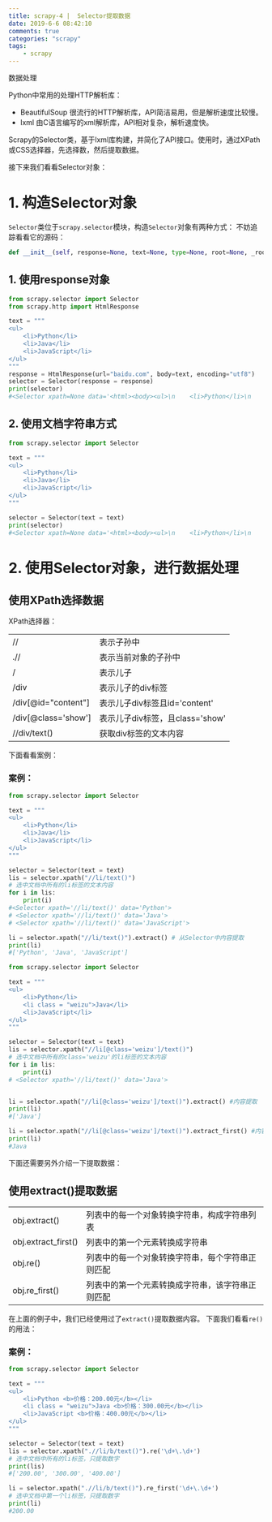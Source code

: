 ```yaml
---
title: scrapy-4 |  Selector提取数据
date: 2019-6-6 08:42:10
comments: true
categories: "scrapy"
tags: 
    - scrapy
---
```

数据处理

Python中常用的处理HTTP解析库：
* BeautifulSoup
很流行的HTTP解析库，API简洁易用，但是解析速度比较慢。
* lxml
由C语言编写的xml解析库，API相对复杂，解析速度快。

Scrapy的Selector类，基于lxml库构建，并简化了API接口。使用时，通过XPath或CSS选择器，先选择数，然后提取数据。

接下来我们看看Selector对象：
# 1. 构造Selector对象
`Selector`类位于`scrapy.selector`模块，构造`Selector`对象有两种方式：
不妨追踪看看它的源码：
``` python
def __init__(self, response=None, text=None, type=None, root=None, _root=None, **kwargs):
```
## 1. 使用response对象
``` python
from scrapy.selector import Selector
from scrapy.http import HtmlResponse

text = """
<ul>
    <li>Python</li>
    <li>Java</li>
    <li>JavaScript</li>
</ul>
"""
response = HtmlResponse(url="baidu.com", body=text, encoding="utf8")
selector = Selector(response = response)
print(selector) 
#<Selector xpath=None data='<html><body><ul>\n    <li>Python</li>\n   '>
```

## 2. 使用文档字符串方式
``` python
from scrapy.selector import Selector

text = """
<ul>
    <li>Python</li>
    <li>Java</li>
    <li>JavaScript</li>
</ul>
"""

selector = Selector(text = text)
print(selector) 
#<Selector xpath=None data='<html><body><ul>\n    <li>Python</li>\n   '>
```
# 2. 使用Selector对象，进行数据处理
<h2 id="xpath">使用XPath选择数据</h2><link href="/css/spider.css" rel="stylesheet" type="text/css"><span>XPath选择器：</span>
<table>
  <tr><td>//</td><td>表示子孙中</td></tr>
  <tr><td>.//</td><td>表示当前对象的子孙中</td></tr>
  <tr><td>/</td><td>表示儿子</td></tr>
  <tr><td>/div</td><td>表示儿子的div标签</td></tr>
  <tr><td>/div[@id="content"]</td><td>表示儿子div标签且id='content'</td></tr>
  <tr><td>/div[@class='show']</td><td>表示儿子div标签，且class='show'</td></tr>
  <tr><td>//div/text()</td><td>获取div标签的文本内容</td></tr>
  </table>

下面看看案例：
### 案例：

``` python
from scrapy.selector import Selector

text = """
<ul>
    <li>Python</li>
    <li>Java</li>
    <li>JavaScript</li>
</ul>
"""

selector = Selector(text = text)
lis = selector.xpath("//li/text()") 
# 选中文档中所有的li标签的文本内容
for i in lis:
    print(i)
#<Selector xpath='//li/text()' data='Python'>
# <Selector xpath='//li/text()' data='Java'>
# <Selector xpath='//li/text()' data='JavaScript'>

li = selector.xpath("//li/text()").extract() # 从Selector中内容提取
print(li)
#['Python', 'Java', 'JavaScript']
```


``` python
from scrapy.selector import Selector

text = """
<ul>
    <li>Python</li>
    <li class = "weizu">Java</li>
    <li>JavaScript</li>
</ul>
"""

selector = Selector(text = text)
lis = selector.xpath("//li[@class='weizu']/text()") 
# 选中文档中所有的class='weizu'的li标签的文本内容
for i in lis:
    print(i)
# <Selector xpath='//li/text()' data='Java'>


li = selector.xpath("//li[@class='weizu']/text()").extract() #内容提取
print(li)
#['Java']

li = selector.xpath("//li[@class='weizu']/text()").extract_first() #内容提取
print(li)
#Java
```

下面还需要另外介绍一下提取数据：
## 使用extract()提取数据
  <table>
  <tr><td>obj.extract()</td><td>列表中的每一个对象转换字符串，构成字符串列表</td></tr>
  <tr><td>obj.extract_first()</td><td>列表中的第一个元素转换成字符串</td></tr>
  <tr><td>obj.re()</td><td>列表中的每一个对象转换字符串，每个字符串正则匹配</td></tr>
  <tr><td>obj.re_first()</td><td>列表中的第一个元素转换成字符串，该字符串正则匹配</td></tr>
</table>
  
在上面的例子中，我们已经使用过了`extract()`提取数据内容。
下面我们看看`re()`的用法：
### 案例：

``` python
from scrapy.selector import Selector

text = """
<ul>
    <li>Python <b>价格：200.00元</b></li>
    <li class = "weizu">Java <b>价格：300.00元</b></li>
    <li>JavaScript <b>价格：400.00元</b></li>
</ul>
"""

selector = Selector(text = text)
lis = selector.xpath(".//li/b/text()").re('\d+\.\d+') 
# 选中文档中所有的li标签，只提取数字
print(lis)
#['200.00', '300.00', '400.00']

li = selector.xpath(".//li/b/text()").re_first('\d+\.\d+') 
# 选中文档中第一个li标签，只提取数字
print(li)
#200.00
```